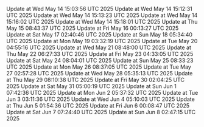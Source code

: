 Update at Wed May 14 15:03:56 UTC 2025
Update at Wed May 14 15:12:31 UTC 2025
Update at Wed May 14 15:13:23 UTC 2025
Update at Wed May 14 15:16:02 UTC 2025
Update at Wed May 14 15:18:01 UTC 2025
Update at Thu May 15 08:43:37 UTC 2025
Update at Fri May 16 00:13:27 UTC 2025
Update at Sat May 17 02:40:46 UTC 2025
Update at Sun May 18 05:34:40 UTC 2025
Update at Mon May 19 03:32:19 UTC 2025
Update at Tue May 20 04:55:16 UTC 2025
Update at Wed May 21 08:48:00 UTC 2025
Update at Thu May 22 06:27:33 UTC 2025
Update at Fri May 23 04:33:05 UTC 2025
Update at Sat May 24 08:04:01 UTC 2025
Update at Sun May 25 08:33:23 UTC 2025
Update at Mon May 26 08:37:05 UTC 2025
Update at Tue May 27 02:57:28 UTC 2025
Update at Wed May 28 05:35:13 UTC 2025
Update at Thu May 29 08:10:38 UTC 2025
Update at Fri May 30 02:04:25 UTC 2025
Update at Sat May 31 05:00:19 UTC 2025
Update at Sun Jun  1 07:42:36 UTC 2025
Update at Mon Jun  2 05:37:32 UTC 2025
Update at Tue Jun  3 03:11:36 UTC 2025
Update at Wed Jun  4 05:10:03 UTC 2025
Update at Thu Jun  5 01:54:36 UTC 2025
Update at Fri Jun  6 00:08:47 UTC 2025
Update at Sat Jun  7 07:24:40 UTC 2025
Update at Sun Jun  8 02:47:15 UTC 2025
